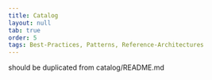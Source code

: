 ```yaml
---
title: Catalog
layout: null
tab: true
order: 5
tags: Best-Practices, Patterns, Reference-Architectures
---
```


should be duplicated from catalog/README.md

